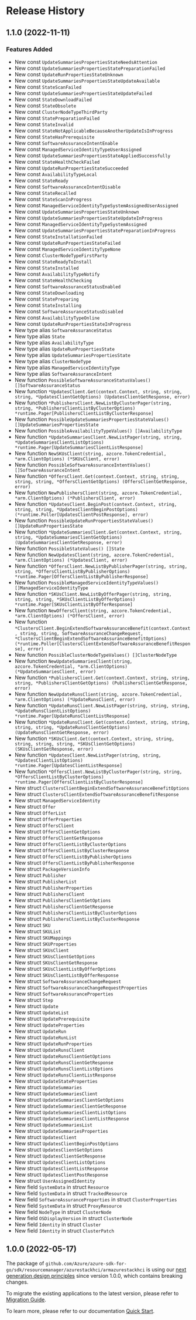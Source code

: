 # Release History

## 1.1.0 (2022-11-11)
### Features Added

- New const `UpdateSummariesPropertiesStateNeedsAttention`
- New const `UpdateSummariesPropertiesStatePreparationFailed`
- New const `UpdateRunPropertiesStateUnknown`
- New const `UpdateSummariesPropertiesStateUpdateAvailable`
- New const `StateScanFailed`
- New const `UpdateSummariesPropertiesStateUpdateFailed`
- New const `StateDownloadFailed`
- New const `StateObsolete`
- New const `ClusterNodeTypeThirdParty`
- New const `StatePreparationFailed`
- New const `StateInvalid`
- New const `StateNotApplicableBecauseAnotherUpdateIsInProgress`
- New const `StateHasPrerequisite`
- New const `SoftwareAssuranceIntentEnable`
- New const `ManagedServiceIdentityTypeUserAssigned`
- New const `UpdateSummariesPropertiesStateAppliedSuccessfully`
- New const `StateHealthCheckFailed`
- New const `UpdateRunPropertiesStateSucceeded`
- New const `AvailabilityTypeLocal`
- New const `StateReady`
- New const `SoftwareAssuranceIntentDisable`
- New const `StateRecalled`
- New const `StateScanInProgress`
- New const `ManagedServiceIdentityTypeSystemAssignedUserAssigned`
- New const `UpdateSummariesPropertiesStateUnknown`
- New const `UpdateSummariesPropertiesStateUpdateInProgress`
- New const `ManagedServiceIdentityTypeSystemAssigned`
- New const `UpdateSummariesPropertiesStatePreparationInProgress`
- New const `StateInstallationFailed`
- New const `UpdateRunPropertiesStateFailed`
- New const `ManagedServiceIdentityTypeNone`
- New const `ClusterNodeTypeFirstParty`
- New const `StateReadyToInstall`
- New const `StateInstalled`
- New const `AvailabilityTypeNotify`
- New const `StateHealthChecking`
- New const `SoftwareAssuranceStatusEnabled`
- New const `StateDownloading`
- New const `StatePreparing`
- New const `StateInstalling`
- New const `SoftwareAssuranceStatusDisabled`
- New const `AvailabilityTypeOnline`
- New const `UpdateRunPropertiesStateInProgress`
- New type alias `SoftwareAssuranceStatus`
- New type alias `State`
- New type alias `AvailabilityType`
- New type alias `UpdateRunPropertiesState`
- New type alias `UpdateSummariesPropertiesState`
- New type alias `ClusterNodeType`
- New type alias `ManagedServiceIdentityType`
- New type alias `SoftwareAssuranceIntent`
- New function `PossibleSoftwareAssuranceStatusValues() []SoftwareAssuranceStatus`
- New function `*UpdatesClient.Get(context.Context, string, string, string, *UpdatesClientGetOptions) (UpdatesClientGetResponse, error)`
- New function `*PublishersClient.NewListByClusterPager(string, string, *PublishersClientListByClusterOptions) *runtime.Pager[PublishersClientListByClusterResponse]`
- New function `PossibleUpdateSummariesPropertiesStateValues() []UpdateSummariesPropertiesState`
- New function `PossibleAvailabilityTypeValues() []AvailabilityType`
- New function `*UpdateSummariesClient.NewListPager(string, string, *UpdateSummariesClientListOptions) *runtime.Pager[UpdateSummariesClientListResponse]`
- New function `NewSKUsClient(string, azcore.TokenCredential, *arm.ClientOptions) (*SKUsClient, error)`
- New function `PossibleSoftwareAssuranceIntentValues() []SoftwareAssuranceIntent`
- New function `*OffersClient.Get(context.Context, string, string, string, string, *OffersClientGetOptions) (OffersClientGetResponse, error)`
- New function `NewPublishersClient(string, azcore.TokenCredential, *arm.ClientOptions) (*PublishersClient, error)`
- New function `*UpdatesClient.BeginPost(context.Context, string, string, string, *UpdatesClientBeginPostOptions) (*runtime.Poller[UpdatesClientPostResponse], error)`
- New function `PossibleUpdateRunPropertiesStateValues() []UpdateRunPropertiesState`
- New function `*UpdateSummariesClient.Get(context.Context, string, string, *UpdateSummariesClientGetOptions) (UpdateSummariesClientGetResponse, error)`
- New function `PossibleStateValues() []State`
- New function `NewUpdatesClient(string, azcore.TokenCredential, *arm.ClientOptions) (*UpdatesClient, error)`
- New function `*OffersClient.NewListByPublisherPager(string, string, string, *OffersClientListByPublisherOptions) *runtime.Pager[OffersClientListByPublisherResponse]`
- New function `PossibleManagedServiceIdentityTypeValues() []ManagedServiceIdentityType`
- New function `*SKUsClient.NewListByOfferPager(string, string, string, string, *SKUsClientListByOfferOptions) *runtime.Pager[SKUsClientListByOfferResponse]`
- New function `NewOffersClient(string, azcore.TokenCredential, *arm.ClientOptions) (*OffersClient, error)`
- New function `*ClustersClient.BeginExtendSoftwareAssuranceBenefit(context.Context, string, string, SoftwareAssuranceChangeRequest, *ClustersClientBeginExtendSoftwareAssuranceBenefitOptions) (*runtime.Poller[ClustersClientExtendSoftwareAssuranceBenefitResponse], error)`
- New function `PossibleClusterNodeTypeValues() []ClusterNodeType`
- New function `NewUpdateSummariesClient(string, azcore.TokenCredential, *arm.ClientOptions) (*UpdateSummariesClient, error)`
- New function `*PublishersClient.Get(context.Context, string, string, string, *PublishersClientGetOptions) (PublishersClientGetResponse, error)`
- New function `NewUpdateRunsClient(string, azcore.TokenCredential, *arm.ClientOptions) (*UpdateRunsClient, error)`
- New function `*UpdateRunsClient.NewListPager(string, string, string, *UpdateRunsClientListOptions) *runtime.Pager[UpdateRunsClientListResponse]`
- New function `*UpdateRunsClient.Get(context.Context, string, string, string, string, *UpdateRunsClientGetOptions) (UpdateRunsClientGetResponse, error)`
- New function `*SKUsClient.Get(context.Context, string, string, string, string, string, *SKUsClientGetOptions) (SKUsClientGetResponse, error)`
- New function `*UpdatesClient.NewListPager(string, string, *UpdatesClientListOptions) *runtime.Pager[UpdatesClientListResponse]`
- New function `*OffersClient.NewListByClusterPager(string, string, *OffersClientListByClusterOptions) *runtime.Pager[OffersClientListByClusterResponse]`
- New struct `ClustersClientBeginExtendSoftwareAssuranceBenefitOptions`
- New struct `ClustersClientExtendSoftwareAssuranceBenefitResponse`
- New struct `ManagedServiceIdentity`
- New struct `Offer`
- New struct `OfferList`
- New struct `OfferProperties`
- New struct `OffersClient`
- New struct `OffersClientGetOptions`
- New struct `OffersClientGetResponse`
- New struct `OffersClientListByClusterOptions`
- New struct `OffersClientListByClusterResponse`
- New struct `OffersClientListByPublisherOptions`
- New struct `OffersClientListByPublisherResponse`
- New struct `PackageVersionInfo`
- New struct `Publisher`
- New struct `PublisherList`
- New struct `PublisherProperties`
- New struct `PublishersClient`
- New struct `PublishersClientGetOptions`
- New struct `PublishersClientGetResponse`
- New struct `PublishersClientListByClusterOptions`
- New struct `PublishersClientListByClusterResponse`
- New struct `SKU`
- New struct `SKUList`
- New struct `SKUMappings`
- New struct `SKUProperties`
- New struct `SKUsClient`
- New struct `SKUsClientGetOptions`
- New struct `SKUsClientGetResponse`
- New struct `SKUsClientListByOfferOptions`
- New struct `SKUsClientListByOfferResponse`
- New struct `SoftwareAssuranceChangeRequest`
- New struct `SoftwareAssuranceChangeRequestProperties`
- New struct `SoftwareAssuranceProperties`
- New struct `Step`
- New struct `Update`
- New struct `UpdateList`
- New struct `UpdatePrerequisite`
- New struct `UpdateProperties`
- New struct `UpdateRun`
- New struct `UpdateRunList`
- New struct `UpdateRunProperties`
- New struct `UpdateRunsClient`
- New struct `UpdateRunsClientGetOptions`
- New struct `UpdateRunsClientGetResponse`
- New struct `UpdateRunsClientListOptions`
- New struct `UpdateRunsClientListResponse`
- New struct `UpdateStateProperties`
- New struct `UpdateSummaries`
- New struct `UpdateSummariesClient`
- New struct `UpdateSummariesClientGetOptions`
- New struct `UpdateSummariesClientGetResponse`
- New struct `UpdateSummariesClientListOptions`
- New struct `UpdateSummariesClientListResponse`
- New struct `UpdateSummariesList`
- New struct `UpdateSummariesProperties`
- New struct `UpdatesClient`
- New struct `UpdatesClientBeginPostOptions`
- New struct `UpdatesClientGetOptions`
- New struct `UpdatesClientGetResponse`
- New struct `UpdatesClientListOptions`
- New struct `UpdatesClientListResponse`
- New struct `UpdatesClientPostResponse`
- New struct `UserAssignedIdentity`
- New field `SystemData` in struct `Resource`
- New field `SystemData` in struct `TrackedResource`
- New field `SoftwareAssuranceProperties` in struct `ClusterProperties`
- New field `SystemData` in struct `ProxyResource`
- New field `NodeType` in struct `ClusterNode`
- New field `OSDisplayVersion` in struct `ClusterNode`
- New field `Identity` in struct `Cluster`
- New field `Identity` in struct `ClusterPatch`


## 1.0.0 (2022-05-17)

The package of `github.com/Azure/azure-sdk-for-go/sdk/resourcemanager/azurestackhci/armazurestackhci` is using our [next generation design principles](https://azure.github.io/azure-sdk/general_introduction.html) since version 1.0.0, which contains breaking changes.

To migrate the existing applications to the latest version, please refer to [Migration Guide](https://aka.ms/azsdk/go/mgmt/migration).

To learn more, please refer to our documentation [Quick Start](https://aka.ms/azsdk/go/mgmt).